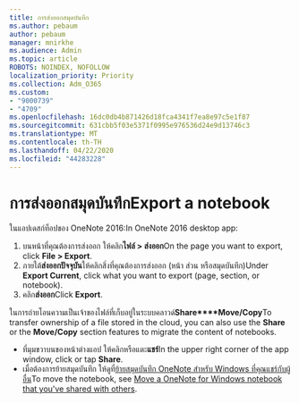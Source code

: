 ```yaml
---
title: การส่งออกสมุดบันทึก
ms.author: pebaum
author: pebaum
manager: mnirkhe
ms.audience: Admin
ms.topic: article
ROBOTS: NOINDEX, NOFOLLOW
localization_priority: Priority
ms.collection: Adm_O365
ms.custom:
- "9000739"
- "4709"
ms.openlocfilehash: 16dc0db4b871426d18fca4341f7ea8e97c5e1f87
ms.sourcegitcommit: 631cbb5f03e5371f0995e976536d24e9d13746c3
ms.translationtype: MT
ms.contentlocale: th-TH
ms.lasthandoff: 04/22/2020
ms.locfileid: "44283228"
---
```

# <a name="export-a-notebook"></a><span data-ttu-id="1c48e-102">การส่งออกสมุดบันทึก</span><span class="sxs-lookup"><span data-stu-id="1c48e-102">Export a notebook</span></span>

<span data-ttu-id="1c48e-103">ในแอปเดสก์ท็อปของ OneNote 2016:</span><span class="sxs-lookup"><span data-stu-id="1c48e-103">In OneNote 2016 desktop app:</span></span>

1. <span data-ttu-id="1c48e-104">บนหน้าที่คุณต้องการส่งออก ให้คลิก**ไฟล์ > ส่งออก**</span><span class="sxs-lookup"><span data-stu-id="1c48e-104">On the page you want to export, click **File > Export**.</span></span>
2. <span data-ttu-id="1c48e-105">ภายใต้**ส่งออกปัจจุบัน**ให้คลิกสิ่งที่คุณต้องการส่งออก (หน้า ส่วน หรือสมุดบันทึก)</span><span class="sxs-lookup"><span data-stu-id="1c48e-105">Under **Export Current**, click what you want to export (page, section, or notebook).</span></span>
3. <span data-ttu-id="1c48e-106">คลิก**ส่งออก**</span><span class="sxs-lookup"><span data-stu-id="1c48e-106">Click **Export**.</span></span>
 
<span data-ttu-id="1c48e-107">ในการถ่ายโอนความเป็นเจ้าของไฟล์ที่เก็บอยู่ในระบบคลาวด์**Share\*\*\*\*Move/Copy**</span><span class="sxs-lookup"><span data-stu-id="1c48e-107">To transfer ownership of a file stored in the cloud, you can also use the **Share** or the **Move/Copy** section features to migrate the content of notebooks.</span></span>  

- <span data-ttu-id="1c48e-108">ที่มุมขวาบนของหน้าต่างแอป ให้คลิกหรือแตะ**แชร์**</span><span class="sxs-lookup"><span data-stu-id="1c48e-108">In the upper right corner of the app window, click or tap **Share**.</span></span>
- <span data-ttu-id="1c48e-109">เมื่อต้องการย้ายสมุดบันทึก ให้ดูที่[ย้ายสมุดบันทึก OneNote สําหรับ Windows ที่คุณแชร์กับผู้อื่น](https://support.office.com/article/move-a-onenote-for-windows-notebook-that-you-ve-shared-with-others-56c7659e-1850-49a6-8874-e2db6b440cd4?ui=en-US&rs=en-US&ad=US)</span><span class="sxs-lookup"><span data-stu-id="1c48e-109">To move the notebook, see [Move a OneNote for Windows notebook that you've shared with others](https://support.office.com/article/move-a-onenote-for-windows-notebook-that-you-ve-shared-with-others-56c7659e-1850-49a6-8874-e2db6b440cd4?ui=en-US&rs=en-US&ad=US).</span></span>
